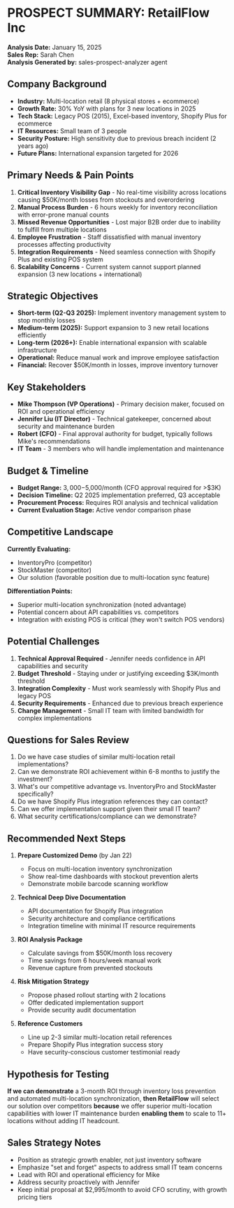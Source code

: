 # PROSPECT SUMMARY: RetailFlow Inc

**Analysis Date:** January 15, 2025  
**Sales Rep:** Sarah Chen  
**Analysis Generated by:** sales-prospect-analyzer agent

## Company Background

- **Industry:** Multi-location retail (8 physical stores + ecommerce)
- **Growth Rate:** 30% YoY with plans for 3 new locations in 2025
- **Tech Stack:** Legacy POS (2015), Excel-based inventory, Shopify Plus for ecommerce
- **IT Resources:** Small team of 3 people
- **Security Posture:** High sensitivity due to previous breach incident (2 years ago)
- **Future Plans:** International expansion targeted for 2026

## Primary Needs & Pain Points

1. **Critical Inventory Visibility Gap** - No real-time visibility across locations causing $50K/month losses from stockouts and overordering
2. **Manual Process Burden** - 6 hours weekly for inventory reconciliation with error-prone manual counts
3. **Missed Revenue Opportunities** - Lost major B2B order due to inability to fulfill from multiple locations
4. **Employee Frustration** - Staff dissatisfied with manual inventory processes affecting productivity
5. **Integration Requirements** - Need seamless connection with Shopify Plus and existing POS system
6. **Scalability Concerns** - Current system cannot support planned expansion (3 new locations + international)

## Strategic Objectives

- **Short-term (Q2-Q3 2025):** Implement inventory management system to stop monthly losses
- **Medium-term (2025):** Support expansion to 3 new retail locations efficiently
- **Long-term (2026+):** Enable international expansion with scalable infrastructure
- **Operational:** Reduce manual work and improve employee satisfaction
- **Financial:** Recover $50K/month in losses, improve inventory turnover

## Key Stakeholders

- **Mike Thompson (VP Operations)** - Primary decision maker, focused on ROI and operational efficiency
- **Jennifer Liu (IT Director)** - Technical gatekeeper, concerned about security and maintenance burden
- **Robert (CFO)** - Final approval authority for budget, typically follows Mike's recommendations
- **IT Team** - 3 members who will handle implementation and maintenance

## Budget & Timeline

- **Budget Range:** $3,000-$5,000/month (CFO approval required for >$3K)
- **Decision Timeline:** Q2 2025 implementation preferred, Q3 acceptable
- **Procurement Process:** Requires ROI analysis and technical validation
- **Current Evaluation Stage:** Active vendor comparison phase

## Competitive Landscape

**Currently Evaluating:**
- InventoryPro (competitor)
- StockMaster (competitor)
- Our solution (favorable position due to multi-location sync feature)

**Differentiation Points:**
- Superior multi-location synchronization (noted advantage)
- Potential concern about API capabilities vs. competitors
- Integration with existing POS is critical (they won't switch POS vendors)

## Potential Challenges

1. **Technical Approval Required** - Jennifer needs confidence in API capabilities and security
2. **Budget Threshold** - Staying under or justifying exceeding $3K/month threshold
3. **Integration Complexity** - Must work seamlessly with Shopify Plus and legacy POS
4. **Security Requirements** - Enhanced due to previous breach experience
5. **Change Management** - Small IT team with limited bandwidth for complex implementations

## Questions for Sales Review

1. Do we have case studies of similar multi-location retail implementations?
2. Can we demonstrate ROI achievement within 6-8 months to justify the investment?
3. What's our competitive advantage vs. InventoryPro and StockMaster specifically?
4. Do we have Shopify Plus integration references they can contact?
5. Can we offer implementation support given their small IT team?
6. What security certifications/compliance can we demonstrate?

## Recommended Next Steps

1. **Prepare Customized Demo** (by Jan 22)
   - Focus on multi-location inventory synchronization
   - Show real-time dashboards with stockout prevention alerts
   - Demonstrate mobile barcode scanning workflow

2. **Technical Deep Dive Documentation**
   - API documentation for Shopify Plus integration
   - Security architecture and compliance certifications
   - Integration timeline with minimal IT resource requirements

3. **ROI Analysis Package**
   - Calculate savings from $50K/month loss recovery
   - Time savings from 6 hours/week manual work
   - Revenue capture from prevented stockouts

4. **Risk Mitigation Strategy**
   - Propose phased rollout starting with 2 locations
   - Offer dedicated implementation support
   - Provide security audit documentation

5. **Reference Customers**
   - Line up 2-3 similar multi-location retail references
   - Prepare Shopify Plus integration success story
   - Have security-conscious customer testimonial ready

## Hypothesis for Testing

**If we can demonstrate** a 3-month ROI through inventory loss prevention and automated multi-location synchronization, **then RetailFlow** will select our solution over competitors **because** we offer superior multi-location capabilities with lower IT maintenance burden **enabling them** to scale to 11+ locations without adding IT headcount.

## Sales Strategy Notes

- Position as strategic growth enabler, not just inventory software
- Emphasize "set and forget" aspects to address small IT team concerns
- Lead with ROI and operational efficiency for Mike
- Address security proactively with Jennifer
- Keep initial proposal at $2,995/month to avoid CFO scrutiny, with growth pricing tiers